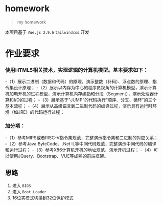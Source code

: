 # homework

> my homework

本项目基于 `Vue.js 2.9.6` `tailwindcss` 开发

# 作业要求

### 使用HTML5相关技术，实现逻辑的计算机模型。基本要求如下：

-（1）展示二进制（数据和代码）的原理，演示整数（补码）、浮点数的原理、指令集设计原理；
-（2）展示以内存为中心的程序员视角的计算机模型，演示计算机加电开机的过程模型，演示计算机内存编指和分段（Segment），演示处理器计算和I/O的过程；
-（3）展示基于“JUMP”的代码执行“顺序、分支、循环”的三个基本流程；
-（4）展示从高级语言到二进制代码的编译过程，演示具有运行时环境（如JRE）的代码运行过程；

### 加分项：

-（1）参考MIPS或者RISC-V指令集规范，完整演示指令集和二进制的对应关系；
-（2）参考Java ByteCode、.Net IL等中间代码规范，完整演示中间代码的编译和运行过程；
-（3）参考X86计算机开机的地址规范，演示开机过程；
-（4）可以使用JQuery、Bootstrap、VUE等成熟的前端框架。

## 思路

1. 进入 `BIOS` 
2. 进入 `Boot Loader`
3. 16位实模式切换到32位保护模式


